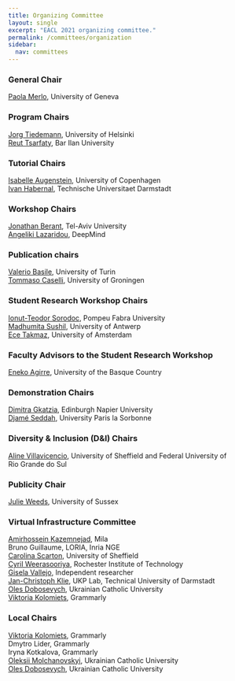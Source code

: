 ```yaml
---
title: Organizing Committee
layout: single
excerpt: "EACL 2021 organizing committee."
permalink: /committees/organization
sidebar:
  nav: committees
---
```


### General Chair

<a href="https://www.unige.ch/lettres/linguistique/collaborateurs/profs/home/">Paola Merlo</a>, University of Geneva

### Program Chairs

<a href="https://blogs.helsinki.fi/tiedeman/">Jorg Tiedemann</a>, University of Helsinki<br />
<a href="https://cs.biu.ac.il/staff/118">Reut Tsarfaty</a>, Bar Ilan University

### Tutorial Chairs

<a href="https://isabelleaugenstein.github.io/">Isabelle Augenstein</a>, University of Copenhagen<br/>
<a href="https://habernal.github.io/">Ivan Habernal</a>, Technische Universitaet Darmstadt

### Workshop Chairs

<a href="https://www.cs.tau.ac.il/~joberant/">Jonathan Berant</a>, Tel-Aviv University<br/>
<a href="http://angelikilazaridou.github.io/">Angeliki Lazaridou</a>, DeepMind

### Publication chairs

<a href="https://valeriobasile.github.io/">Valerio Basile</a>, University of Turin<br/>
<a href="https://www.rug.nl/staff/t.caselli/">Tommaso Caselli</a>, University of Groningen

### Student Research Workshop Chairs

<a href="https://sorodoc.github.io/">Ionut-Teodor Sorodoc</a>, Pompeu Fabra University<br/>
<a href="https://madhumitasushil.github.io/">Madhumita Sushil</a>, University of Antwerp<br/>
<a href="http://ecekt.github.io/">Ece Takmaz</a>, University of Amsterdam

### Faculty Advisors to the Student Research Workshop

<a href="http://ixa2.si.ehu.eus/eneko">Eneko Agirre</a>, University of the Basque Country

### Demonstration Chairs

<a href="https://dimitragkatzia.wordpress.com/">Dimitra Gkatzia</a>, Edinburgh Napier University<br/>
<a href="http://pauillac.inria.fr/~seddah/">Djamé Seddah</a>, University Paris la Sorbonne

### Diversity &amp; Inclusion (D&amp;I) Chairs

<a href="https://sites.google.com/view/alinev">Aline Villavicencio</a>, University&nbsp;of&nbsp;Sheffield and Federal&nbsp;University of Rio&nbsp;Grande&nbsp;do&nbsp;Sul

### Publicity Chair

<a href="https://profiles.sussex.ac.uk/p116624-julie-weeds">Julie Weeds</a>, University of Sussex

### Virtual Infrastructure Committee

<a href="https://kazemnejad.com">Amirhossein Kazemnejad</a>, Mila<br/>
Bruno Guillaume, LORIA, Inria NGE<br/>
<a href="https://carolscarton.github.io/">Carolina Scarton</a>, University of Sheffield<br/>
<a href="https://cyrilw.com/">Cyril Weerasooriya</a>, Rochester Institute of Technology<br/> 
<a href="https://g-vallejo.github.io/">Gisela Vallejo</a>, Independent researcher<br/> 
<a href="https://www.informatik.tu-darmstadt.de/ukp/ukp_home/staff_ukp/detailseite_mitarbeiter_1_41792.en.jsp">Jan-Christoph Klie</a>, UKP Lab, Technical University of Darmstadt<br/>
<a href="https://apps.ucu.edu.ua/en/oles-dobosevych/?fbclid=IwAR2zCt9wg4xbuKU1yiK7uLVQycfKNZE3L19gbRpfuU3n7Xt7LgMxblD6kO4">Oles Dobosevych</a>, Ukrainian Catholic University<br/>
<a href="https://www.linkedin.com/in/viktoria-kolomiets-54689293/">Viktoria Kolomiets</a>, Grammarly

### Local Chairs

<a href="https://www.linkedin.com/in/viktoria-kolomiets-54689293/">Viktoria Kolomiets</a>, Grammarly<br />
Dmytro Lider, Grammarly<br />
Iryna Kotkalova, Grammarly<br />
<a href="https://apps.ucu.edu.ua/en/oleksii-molchanovskyi/?fbclid=IwAR1G7n6TFV2GQTvJyTkLP62nEWMJWfaxl1enqEs6VYjQUBn0JcW1G9y7CLQ">Oleksii Molchanovskyi</a>, Ukrainian Catholic University<br />
<a href="https://apps.ucu.edu.ua/en/oles-dobosevych/?fbclid=IwAR2zCt9wg4xbuKU1yiK7uLVQycfKNZE3L19gbRpfuU3n7Xt7LgMxblD6kO4">Oles Dobosevych</a>, Ukrainian Catholic University